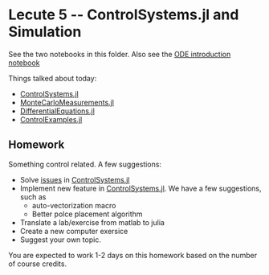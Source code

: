 # Lecute 5 -- ControlSystems.jl and Simulation

See the two notebooks in this folder. Also see the [ODE introduction notebook](https://github.com/JuliaDiffEq/DiffEqTutorials.jl/blob/master/notebook/introduction/ode_introduction.ipynb)

Things talked about today:
- [ControlSystems.jl](https://github.com/JuliaControl/ControlSystems.jl)
- [MonteCarloMeasurements.jl](https://github.com/baggepinnen/MonteCarloMeasurements.jl)
- [DifferentialEquations.jl](http://juliadiffeq.org/)
- [ControlExamples.jl](https://github.com/JuliaControl/ControlExamples.jl)

## Homework
Something control related. A few suggestions:
- Solve [issues](https://github.com/JuliaControl/ControlSystems.jl/issues) in [ControlSystems.jl](https://github.com/JuliaControl/ControlSystems.jl)
- Implement new feature in [ControlSystems.jl](https://github.com/JuliaControl/ControlSystems.jl). We have a few suggestions, such as
  - auto-vectorization macro
  - Better polce placement algorithm
- Translate a lab/exercise from matlab to julia
- Create a new computer exersice
- Suggest your own topic.

You are expected to work 1-2 days on this homework based on the number of course credits.
